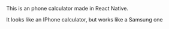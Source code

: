 This is an phone calculator made in React Native.

It looks like an IPhone calculator, but works like a Samsung one
